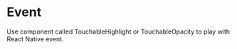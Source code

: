 # Event

Use component called TouchableHighlight or TouchableOpacity to play with React Native event.
